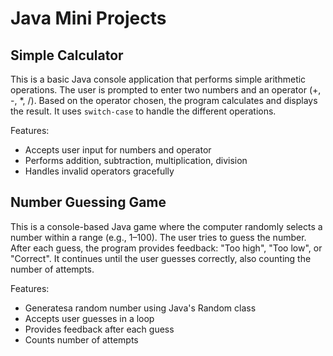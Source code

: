 <!DOCTYPE html>
<html lang="en">
<head>
  <meta charset="UTF-8" />
</head>
<body>
  <h1>Java Mini Projects</h1>

  <h2>Simple Calculator</h2>
  <p>
    This is a basic Java console application that performs simple arithmetic operations.
    The user is prompted to enter two numbers and an operator (+, -, *, /).
    Based on the operator chosen, the program calculates and displays the result.
    It uses <code>switch-case</code> to handle the different operations.
  </p>
  <p>
    Features:
    <ul>
      <li>Accepts user input for numbers and operator</li>
      <li>Performs addition, subtraction, multiplication, division</li>
      <li>Handles invalid operators gracefully</li>
    </ul>
  </p>

  <h2>Number Guessing Game</h2>
  <p>
    This is a console-based Java game where the computer randomly selects a number within a range (e.g., 1–100).
    The user tries to guess the number. After each guess, the program provides feedback:
    "Too high", "Too low", or "Correct".
    It continues until the user guesses correctly, also counting the number of attempts.
  </p>
  <p>
    Features:
    <ul>
      <li>Generatesa random number using Java's Random class</li>
      <li>Accepts user guesses in a loop</li>
      <li>Provides feedback after each guess</li>
      <li>Counts number of attempts</li>
    </ul>
  </p>
</body>
</html>
